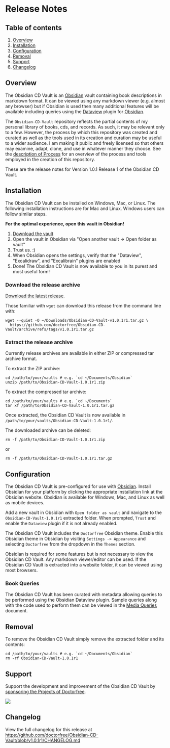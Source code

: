 # Release Notes

## Table of contents

1. [Overview](#overview)
1. [Installation](#installation)
1. [Configuration](#configuration)
1. [Removal](#removal)
1. [Support](#support)
1. [Changelog](#changelog)

## Overview

The Obsidian CD Vault is an [Obsidian](https://obsidian.md) vault containing book descriptions in markdown format. It can be viewed using any markdown viewer (e.g. almost any browser) but if Obsidian is used then many additional features will be available including queries using the [Dataview](https://blacksmithgu.github.io/obsidian-dataview/) plugin for [Obsidian](https://obsidian.md/).

The `Obsidian-CD-Vault` repository reflects the partial contents of my personal library of books, cds, and records. As such, it may be relevant only to a few. However, the process by which this repository was created and curated as well as the tools used in its creation and curation may be useful to a wider audience. I am making it public and freely licensed so that others may examine, adapt, clone, and use in whatever manner they choose. See the [description of Process](https://github.com/doctorfree/Obsidian-Media-Vault/Process.md) for an overview of the process and tools employed in the creation of this repository.

These are the release notes for Version 1.0.1 Release 1 of the Obsidian CD Vault.

## Installation

The Obsidian CD Vault can be installed on Windows, Mac, or Linux. The following installation instructions are for Mac and Linux. Windows users can follow similar steps.

**For the optimal experience, open this vault in Obsidian!**

1. [Download the vault](https://github.com/doctorfree/Obsidian-CD-Vault/releases/latest)
3. Open the vault in Obsidian via "Open another vault -> Open folder as vault"
4. Trust us. :) 
5. When Obsidian opens the settings, verify that the "Dataview", "Excalidraw", and "Excalibrain" plugins are enabled
6. Done! The Obsidian CD Vault is now available to you in its purest and most useful form!

### Download the release archive

[Download the latest release](https://github.com/doctorfree/Obsidian-CD-Vault/releases/latest).

Those familiar with `wget` can download this release from the command line with:

```shell
wget --quiet -O ~/Downloads/Obsidian-CD-Vault-v1.0.1r1.tar.gz \
  https://github.com/doctorfree/Obsidian-CD-Vault/archive/refs/tags/v1.0.1r1.tar.gz
```

### Extract the release archive

Currently release archives are available in either ZIP or compressed tar archive format.

To extract the ZIP archive:

```shell
cd /path/to/your/vaults # e.g. `cd ~/Documents/Obsidian`
unzip /path/to/Obsidian-CD-Vault-1.0.1r1.zip
```

To extract the compressed tar archive:

```shell
cd /path/to/your/vaults # e.g. `cd ~/Documents`
tar xf /path/to/Obsidian-CD-Vault-1.0.1r1.tar.gz
```

Once extracted, the Obsidian CD Vault is now available in `/path/to/your/vaults/Obsidian-CD-Vault-1.0.1r1/`.

The downloaded archive can be deleted:

```shell
rm -f /path/to/Obsidian-CD-Vault-1.0.1r1.zip
```

or

```shell
rm -f /path/to/Obsidian-CD-Vault-1.0.1r1.tar.gz
```

## Configuration

The Obsidian CD Vault is pre-configured for use with [Obsidian](https://obsidian.md). Install Obsidian for your platform by clicking the appropriate installation link at the Obsidian website. Obsidian is available for Windows, Mac, and Linux as well as mobile devices.

Add a new vault in Obsidian with `Open folder as vault` and navigate to the `Obsidian-CD-Vault-1.0.1r1` extracted folder. When prompted, `Trust` and enable the `Dataview` plugin if it is not already enabled.

The Obsidian CD Vault includes the `Doctorfree` Obsidian theme. Enable this Obsidian theme in Obsidian by visiting `Settings -> Appearance` and selecting `Doctorfree` from the dropdown in the `Themes` section.

Obsidian is required for some features but is not necessary to view the Obsidian CD Vault. Any markdown viewer/editor can be used. If the Obsidian CD Vault is extracted into a website folder, it can be viewed using most browsers.

### Book Queries

The Obsidian CD Vault has been curated with metadata allowing queries to be performed using the Obsidian Dataview plugin. Sample queries along with the code used to perform them can be viewed in the [Media Queries](https://github.com/doctorfree/Obsidian-Media-Vault/Media_Queries.md) document.

## Removal

To remove the Obsidian CD Vault simply remove the extracted folder and its contents:

```shell
cd /path/to/your/vaults # e.g. `cd ~/Documents/Obsidian`
rm -rf Obsidian-CD-Vault-1.0.1r1
```

## Support

Support the development and improvement of the Obsidian CD Vault by [sponsoring the Projects of Doctorfree](https://github.com/sponsors/doctorfree).

<a href="https://www.buymeacoffee.com/doctorfree"><img src="https://img.buymeacoffee.com/button-api/?text=Buy me a coffee&emoji=&slug=doctorfree&button_colour=5F7FFF&font_colour=ffffff&font_family=Lato&outline_colour=000000&coffee_colour=FFDD00"></a>

## Changelog

View the full changelog for this release at https://github.com/doctorfree/Obsidian-CD-Vault/blob/v1.0.1r1/CHANGELOG.md
